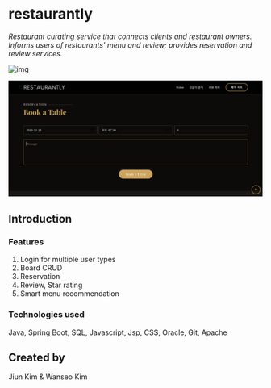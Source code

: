 # restaurantly
*Restaurant curating service that connects clients and restaurant owners. Informs users of restaurants’ menu and review; provides reservation and review services.*

![img](images/screenshot.png)

![img](images/screenshot2.png)

## Introduction

### Features


1. Login for multiple user types
2. Board CRUD
3. Reservation
4. Review, Star rating
5. Smart menu recommendation


### Technologies used

Java,
Spring Boot,
SQL,
Javascript,
Jsp,
CSS,
Oracle,
Git,
Apache




## Created by

Jiun Kim &
Wanseo Kim


